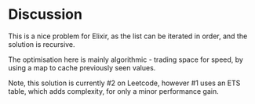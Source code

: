 # Discussion

This is a nice problem for Elixir, as the list can be iterated in order, and the solution is recursive.

The optimisation here is mainly algorithmic - trading space for speed, by using a map to cache previously seen values.

Note, this solution is currently #2 on Leetcode, however #1 uses an ETS table, which adds complexity, for only a minor performance gain.
